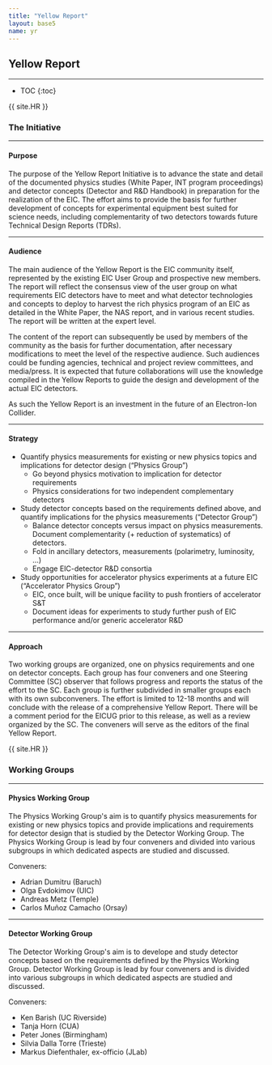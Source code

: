 ```yaml
---
title: "Yellow Report"
layout: base5
name: yr
---
```


<h2>Yellow Report</h2>

---

* TOC
{:toc}

{{ site.HR }}

### The Initiative

---

#### Purpose
The purpose of the Yellow Report Initiative is to advance the state and detail of the documented physics studies (White Paper, INT program proceedings)  and detector concepts (Detector and R&D Handbook) in preparation for the realization of the EIC. The effort aims to provide the basis for further development of concepts for experimental equipment best suited for science needs, including complementarity of two detectors towards future Technical Design Reports (TDRs).

---

#### Audience

The main audience of the Yellow Report is the EIC community itself, represented by the existing EIC User Group and prospective new members. The report will reflect the consensus view of the user group on what requirements EIC detectors have to meet and what detector technologies and concepts to deploy to harvest the rich physics program of an EIC as detailed in the White Paper, the NAS report, and in various recent studies. The report will be written at the expert level.

The content of the report can subsequently be used by members of the community as the basis for further documentation, after necessary modifications to meet the level of the respective audience.  Such audiences could be funding agencies, technical and project review committees, and media/press. It is expected that future collaborations will use the knowledge compiled in the Yellow Reports to guide the design and development of the actual EIC detectors.

As such the Yellow Report is an investment in the future of an Electron-Ion Collider.

---

#### Strategy

* Quantify physics measurements for existing or new physics topics and implications for detector design (“Physics Group”)
  * Go beyond physics motivation to implication for detector requirements
  * Physics considerations for two independent complementary detectors
* Study detector concepts based on the requirements defined above, and quantify implications for the physics measurements (“Detector Group”)
  * Balance detector concepts versus impact on physics measurements.
Document complementarity (+ reduction of systematics) of detectors.
  * Fold in ancillary detectors, measurements (polarimetry, luminosity, …)
  * Engage EIC-detector R&D consortia
* Study opportunities for accelerator physics experiments at a future EIC (“Accelerator Physics Group”)
  * EIC, once built, will be unique facility to push frontiers of accelerator S&T
  * Document ideas for experiments to study further push of EIC performance and/or generic accelerator R&D

---

#### Approach

Two working groups are organized, one on physics requirements and one on detector concepts. Each group has four conveners and one Steering Committee (SC) observer that follows progress and reports the status of the effort to the SC. Each group is further subdivided in smaller groups each with its own subconveners. The effort is limited to 12-18 months and will conclude with the release of a comprehensive Yellow Report. There will be a comment period for the EICUG prior to this release, as well as a review organized by the SC.  The conveners will serve as the editors of the final Yellow Report.

{{ site.HR }}

### Working Groups

---

#### Physics Working Group

The Physics Working Group's aim is to quantify physics measurements for existing or new physics topics and provide implications and requirements for detector design that is studied by the Detector Working Group. The Physics Working Group is lead by four conveners and divided into various subgroups in which dedicated aspects are studied and discussed.

Conveners:

* Adrian Dumitru (Baruch)
* Olga Evdokimov (UIC)
* Andreas Metz (Temple)
* Carlos Muñoz Camacho (Orsay)

---

#### Detector Working Group

The Detector Working Group's aim is to develope and study detector concepts based on the requirements defined by the Physics Working Group. Detector Working Group is lead by four conveners and is divided into various subgroups in which dedicated aspects are studied and discussed.

Conveners:

* Ken Barish (UC Riverside)
* Tanja Horn (CUA)
* Peter Jones (Birmingham)
* Silvia Dalla Torre (Trieste)
* Markus Diefenthaler, ex-officio (JLab)
